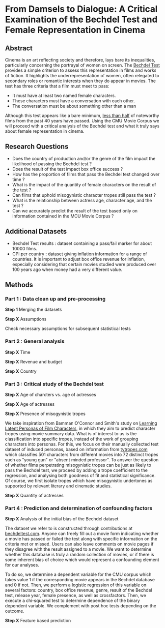 # From Damsels to Dialogue: A Critical Examination of the Bechdel Test and Female Representation in Cinema
## Abstract
Cinema is an art reflecting society and therefore, lays bare its inequalities, particularly concerning the portrayal of women on screen. The [Bechdel Test](https://en.wikipedia.org/wiki/Bechdel_test) provides a simple criterion to assess this representation in films and works of fiction. It highlights the underrepresentation of women, often relegated to secondary roles or romantic interests when they do appear in movies. The test has three criteria that a film must meet to pass: 
- It must have at least two named female characters. 
- These characters must have a conversation with each other. 
- The conversation must be about something other than a man 

Although this test appears like a bare minimum, [less than half](https://psycnet.apa.org/fulltext/2022-95091-001.html) of noteworthy films from the past 40 years have passed. Using the CMU Movie Corpus we will proceed with a critical analysis of the Bechdel test and what it truly says about female representation in cinema. 

## Research Questions
- Does the country of production and/or the genre of the film impact the likelihood of passing the Bechdel test ?
- Does the result of the test impact box office success ?
- How has the proportion of films that pass the Bechdel test changed over time ?
- What is the impact of the quantity of female characters on the result of the test ?
- Can films that uphold misogynistic character tropes still pass the test ?
- What is the relationship between actress age, character age, and the test ?
- Can we accurately predict the result of the test based only on information contained in the MCU Movie Corpus ?

## Additional Datasets
- Bechdel Test results : dataset containing a pass/fail marker for about 10000 films.
- CPI per country : dataset giving inflation information for a range of countries. It is important to adjust box office revenue for inflation, especially considering that certain movies studied were produced over 100 years ago when money had a very different value.

## Methods
### Part 1 : Data clean up and pre-processing
**Step 1** Merging the datasets

**Step X** Assumptions

Check necessary assumptions for subsequent statistical tests

### Part 2 : General analysis 
**Step X** Time

**Step X** Revenue and budget

**Step X** Country

### Part 3 : Critical study of the Bechdel test
**Step X** Age of charcters vs. age of actresses

**Step X** Age of actresses

**Step X** Presence of misogynistic tropes

We take inspiration from Bamman O'Connor and Smith's study on [Learning Latent Personas of Film Characters](https://www.cs.cmu.edu/~dbamman/pubs/pdf/bamman+oconnor+smith.acl13.pdf), in which they aim to predict character tropes using movie summary data. What is of interest to us is the classification into specific tropes, instead of the work of grouping characters into personas. For this, we focus on their manually collected test dataset of induced personas, based on information from [tvtropes.com](https://tvtropes.org/pmwiki/pmwiki.php/Main/Tropes) which classifies 501 characters from different movies into 72 distinct tropes such as "young gun" or "absent minded professor". To answer the question of whether films perpetrating misogynistic tropes can be just as likely to pass the Bechdel test, we proceed by adding a trope coefficient to the regression, and analysing both goodness of fit and statistical significance. Of course, we first isolate tropes which have misogynistic undertones as supported by relevant literary and cinematic studies.

**Step X** Quantity of actresses

### Part 4 : Prediction and determination of confounding factors
**Step X** Analysis of the initial bias of the Bechdel dataset

The dataset we refer to is constructed through contributions at [bechdeltest.com](https://bechdeltest.com/). Anyone can freely fill out a movie form indicating whether a movie has passed or failed the test along with specific information on the criteria met or missed. Users can also leave comments on movie pages if they disagree with the result assigned to a movie. We want to determine whether this database is truly a random collection of movies, or if there is some inherent bias of choice which would represent a confounding element for our analyses.

To do so, we determine a dependent variable for the CMU corpus which takes value 1 if the corresponding movie appears in the Bechdel database and 0 if not. Then, we perform a logistic regression of this variable on several factors: country, box office revenue, genre, result of the Bechdel test, release year, female presence, as well as crossfactors. Then, we execute a chi-squared test to determine dependence of the binary dependent variable. We complement with post hoc tests depending on the outcome.


**Step X** Feature based prediction
